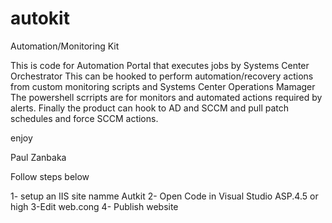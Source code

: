 # autokit

Automation/Monitoring Kit

This is code for Automation Portal that executes jobs by Systems Center Orchestrator
This can be hooked to perform automation/recovery actions from custom monitoring  scripts and Systems Center Operations Mamager
The powershell scrripts are for monitors and automated actions required by alerts.
Finally the product can hook to AD and SCCM and pull patch schedules and force SCCM actions.

enjoy

Paul Zanbaka


Follow steps below

1- setup an IIS site namme Autkit
2- Open Code in Visual Studio ASP.4.5 or high
3-Edit web.cong
4- Publish website

